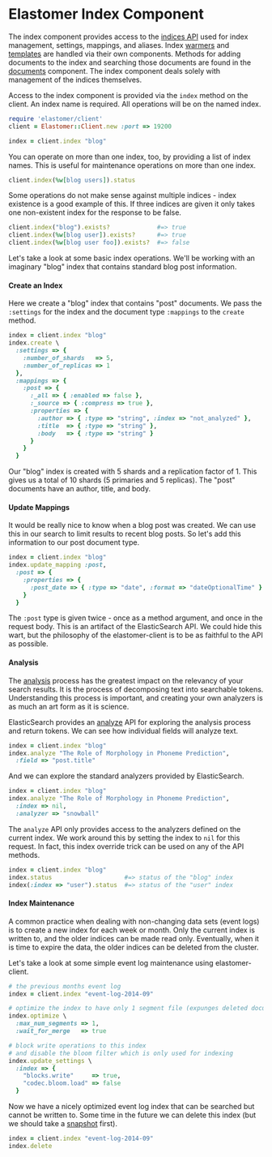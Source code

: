 # Elastomer Index Component

The index component provides access to the
[indices API](http://www.elasticsearch.org/guide/en/elasticsearch/reference/current/indices.html)
used for index management, settings, mappings, and aliases. Index
[warmers](warmers.md) and [templates](templates.md) are handled via their own
components. Methods for adding documents to the index and searching those
documents are found in the [documents](documents.md) component. The index
component deals solely with management of the indices themselves.

Access to the index component is provided via the `index` method on the client.
An index name is required. All operations will be on the named index.

```ruby
require 'elastomer/client'
client = Elastomer::Client.new :port => 19200

index = client.index "blog"
```

You can operate on more than one index, too, by providing a list of index names.
This is useful for maintenance operations on more than one index.

```ruby
client.index(%w[blog users]).status
```

Some operations do not make sense against multiple indices - index existence is a
good example of this. If three indices are given it only takes one non-existent
index for the response to be false.

```ruby
client.index("blog").exists?             #=> true
client.index(%w[blog user]).exists?      #=> true
client.index(%w[blog user foo]).exists?  #=> false
```

Let's take a look at some basic index operations. We'll be working with an
imaginary "blog" index that contains standard blog post information.

#### Create an Index

Here we create a "blog" index that contains "post" documents. We pass the
`:settings` for the index and the document type `:mappings` to the `create`
method.

```ruby
index = client.index "blog"
index.create \
  :settings => {
    :number_of_shards   => 5,
    :number_of_replicas => 1
  },
  :mappings => {
    :post => {
      :_all => { :enabled => false },
      :_source => { :compress => true },
      :properties => {
        :author => { :type => "string", :index => "not_analyzed" },
        :title  => { :type => "string" },
        :body   => { :type => "string" }
      }
    }
  }
```

Our "blog" index is created with 5 shards and a replication factor of 1. This
gives us a total of 10 shards (5 primaries and 5 replicas). The "post" documents
have an author, title, and body.

#### Update Mappings

It would be really nice to know when a blog post was created. We can use this in
our search to limit results to recent blog posts. So let's add this information
to our post document type.

```ruby
index = client.index "blog"
index.update_mapping :post,
  :post => {
    :properties => {
      :post_date => { :type => "date", :format => "dateOptionalTime" }
    }
  }
```

The `:post` type is given twice - once as a method argument, and once in the
request body. This is an artifact of the ElasticSearch API. We could hide this
wart, but the philosophy of the elastomer-client is to be as faithful to the API
as possible.

#### Analysis

The [analysis](http://www.elasticsearch.org/guide/en/elasticsearch/reference/current/analysis.html)
process has the greatest impact on the relevancy of your search results. It is
the process of decomposing text into searchable tokens. Understanding this
process is important, and creating your own analyzers is as much an art form as
it is science.

ElasticSearch provides an [analyze](http://www.elasticsearch.org/guide/en/elasticsearch/reference/current/indices-analyze.html)
API for exploring the analysis process and return tokens. We can see how
individual fields will analyze text.

```ruby
index = client.index "blog"
index.analyze "The Role of Morphology in Phoneme Prediction",
  :field => "post.title"
```

And we can explore the standard analyzers provided by ElasticSearch.

```ruby
index = client.index "blog"
index.analyze "The Role of Morphology in Phoneme Prediction",
  :index => nil,
  :analyzer => "snowball"
```

The `analyze` API only provides access to the analyzers defined on the current
index. We work around this by setting the index to `nil` for this request. In
fact, this index override trick can be used on any of the API methods.

```ruby
index = client.index "blog"
index.status                    #=> status of the "blog" index
index(:index => "user").status  #=> status of the "user" index
```

#### Index Maintenance

A common practice when dealing with non-changing data sets (event logs) is to
create a new index for each week or month. Only the current index is written to,
and the older indices can be made read only. Eventually, when it is time to
expire the data, the older indices can be deleted from the cluster.

Let's take a look at some simple event log maintenance using elastomer-client.

```ruby
# the previous months event log
index = client.index "event-log-2014-09"

# optimize the index to have only 1 segment file (expunges deleted documents)
index.optimize \
  :max_num_segments => 1,
  :wait_for_merge   => true

# block write operations to this index
# and disable the bloom filter which is only used for indexing
index.update_settings \
  :index => {
    "blocks.write"     => true,
    "codec.bloom.load" => false
  }
```

Now we have a nicely optimized event log index that can be searched but cannot
be written to. Some time in the future we can delete this index (but we should
take a [snapshot](snapshots.md) first).

```ruby
index = client.index "event-log-2014-09"
index.delete
```
